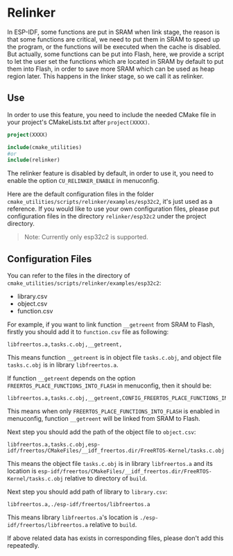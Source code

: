 # Relinker

In ESP-IDF, some functions are put in SRAM when link stage, the reason is that some functions are critical, we need to put them in SRAM to speed up the program, or the functions will be executed when the cache is disabled. But actually, some functions can be put into Flash, here, we provide a script to let the user set the functions which are located in SRAM by default to put them into Flash, in order to save more SRAM which can be used as heap region later. This happens in the linker stage, so we call it as relinker.

## Use

In order to use this feature, you need to include the needed CMake file in your project's CMakeLists.txt after `project(XXXX)`.

```cmake
project(XXXX)

include(cmake_utilities)
#or
include(relinker)
```

The relinker feature is disabled by default, in order to use it, you need to enable the option `CU_RELINKER_ENABLE` in menuconfig.

Here are the default configuration files in the folder `cmake_utilities/scripts/relinker/examples/esp32c2`, it's just used as a reference. If you would like to use your own configuration files, please put configuration files in the directory `relinker/esp32c2` under the project directory.

> Note: Currently only esp32c2 is supported.

## Configuration Files

You can refer to the files in the directory of `cmake_utilities/scripts/relinker/examples/esp32c2`:

- library.csv
- object.csv
- function.csv

For example, if you want to link function `__getreent` from SRAM to Flash, firstly you should add it to `function.csv` file as following:

```
libfreertos.a,tasks.c.obj,__getreent,
```

This means function `__getreent` is in object file `tasks.c.obj`, and object file `tasks.c.obj` is in library `libfreertos.a`.

If function `__getreent` depends on the option `FREERTOS_PLACE_FUNCTIONS_INTO_FLASH` in menuconfig, then it should be:

```
libfreertos.a,tasks.c.obj,__getreent,CONFIG_FREERTOS_PLACE_FUNCTIONS_INTO_FLASH
```

This means when only `FREERTOS_PLACE_FUNCTIONS_INTO_FLASH` is enabled in menuconfig, function `__getreent` will be linked from SRAM to Flash.

Next step you should add the path of the object file to `object.csv`:

```
libfreertos.a,tasks.c.obj,esp-idf/freertos/CMakeFiles/__idf_freertos.dir/FreeRTOS-Kernel/tasks.c.obj
```

This means the object file `tasks.c.obj` is in library `libfreertos.a` and its location is `esp-idf/freertos/CMakeFiles/__idf_freertos.dir/FreeRTOS-Kernel/tasks.c.obj` relative to directory of `build`.

Next step you should add path of library to `library.csv`:

```
libfreertos.a,./esp-idf/freertos/libfreertos.a
```

This means library `libfreertos.a`'s location is `./esp-idf/freertos/libfreertos.a` relative to `build`.

If above related data has exists in corresponding files, please don't add this repeatedly.